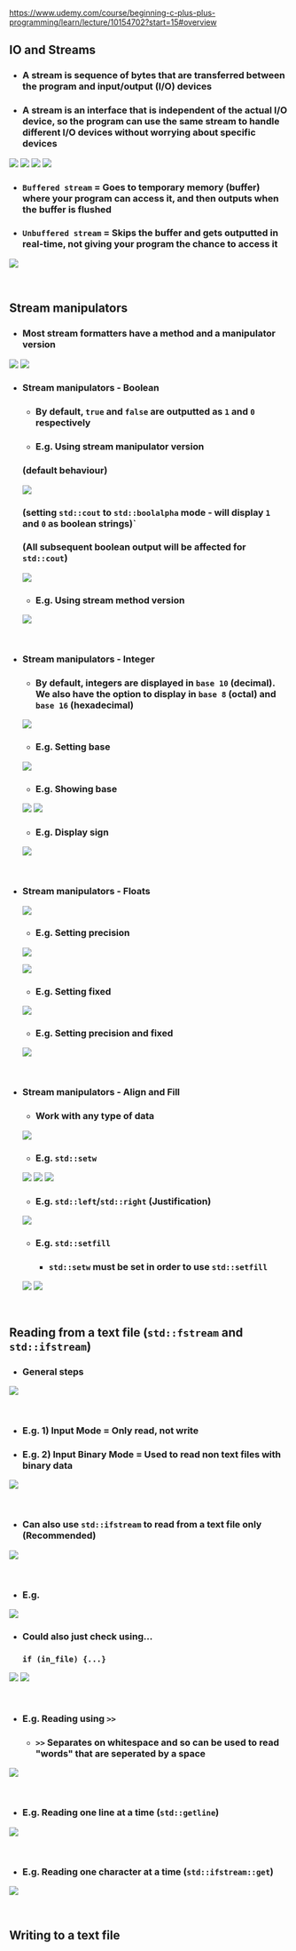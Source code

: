https://www.udemy.com/course/beginning-c-plus-plus-programming/learn/lecture/10154702?start=15#overview

## IO and Streams
- ### A stream is sequence of bytes that are transferred between the program and input/output (I/O) devices

- ### A stream is an interface that is independent of the actual I/O device, so the program can use the same stream to handle different I/O devices without worrying about specific devices

![](./img/streams.png)
![](./img/streams_2.png)
![](./img/streams_3.png)
![](./img/streams_4.png)

- ### `Buffered stream` = Goes to temporary memory (buffer) where your program can access it, and then outputs when the buffer is flushed

- ### `Unbuffered stream` = Skips the buffer and gets outputted in real-time, not giving your program the chance to access it
![](./img/streams_5.png)

<br>

## Stream manipulators
- ### Most stream formatters have a method and a manipulator version
![](./img/stream_manipulators.png)
![](./img/stream_manipulators_2.png)

- ### Stream manipulators - Boolean
	- ### By default, `true` and `false` are outputted as `1` and `0` respectively

	- ### E.g. Using stream manipulator version
	### (default behaviour)
	![](./img/boolean_manipulators.png)
	### (setting `std::cout` to `std::boolalpha` mode - will display `1` and `0` as boolean strings)`
	### (All subsequent boolean output will be affected for `std::cout`)
	![](./img/boolean_manipulators_2.png)

	- ### E.g. Using stream method version
	![](./img/boolean_manipulators_3.png)

<br>

- ### Stream manipulators - Integer
	- ### By default, integers are displayed in `base 10` (decimal). We also have the option to display in `base 8` (octal) and `base 16` (hexadecimal)
	![](./img/integer_manipulators.png)
	
	- ### E.g. Setting base
	![](./img/integer_manipulators_2.png)

	- ### E.g. Showing base
	![](./img/integer_manipulators_3.png)
	![](./img/integer_manipulators_4.png)

	- ### E.g. Display sign
	![](./img/integer_manipulators_5.png)

<br>

- ### Stream manipulators - Floats
	![](./img/float_manipulators.png)

	- ### E.g. Setting precision
	![](./img/float_manipulators_2.png)

	![](./img/float_manipulators_3.png)

	- ### E.g. Setting fixed
	![](./img/float_manipulators_4.png)

	- ### E.g. Setting precision and fixed
	![](./img/float_manipulators_5.png)

<br>

- ### Stream manipulators - Align and Fill
	- ### Work with any type of data
	![](./img/manipulators.png)

	- ### E.g. `std::setw`
	![](./img/manipulators_2.png)
	![](./img/manipulators_3.png)
	![](./img/manipulators_3b.png)

	- ### E.g. `std::left`/`std::right` (Justification)
	![](./img/manipulators_4.png)

	- ### E.g. `std::setfill`
		- ### `std::setw` must be set in order to use `std::setfill`
	![](./img/manipulators_5.png)
	![](./img/manipulators_6.png)

<br>

## Reading from a text file (`std::fstream` and `std::ifstream`)
- ### General steps
![](./img/read_from_text_file.png)

<br>

- ### E.g. 1) Input Mode = Only read, not write
- ### E.g. 2) Input Binary Mode = Used to read non text files with binary data
![](./img/read_from_text_file_2.png)

<br>

- ### Can also use `std::ifstream` to read from a text file only (Recommended)
![](./img/read_from_text_file_3.png)

<br>

- ### E.g.
![](./img/read_from_text_file_4.png)

- ### Could also just check using...
	### `if (in_file) {...}`

![](./img/read_from_text_file_5.png)
![](./img/read_from_text_file_6.png)

<br>

- ### E.g. Reading using `>>`
	- ### `>>` Separates on whitespace and so can be used to read "words" that are seperated by a space
![](./img/read_from_text_file_7.png)

<br>

- ### E.g. Reading one line at a time (`std::getline`)
![](./img/read_from_text_file_8.png)

<br>

- ### E.g. Reading one character at a time (`std::ifstream::get`)
![](./img/read_from_text_file_9.png)

<br>

## Writing to a text file